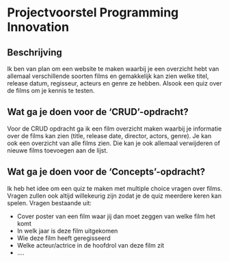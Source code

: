 # Projectvoorstel Programming Innovation

## Beschrijving

Ik ben van plan om een website te maken waarbij je een overzicht hebt van allemaal verschillende soorten films en gemakkelijk kan zien welke titel, release datum, regisseur, acteurs en genre ze hebben. 
Alsook een quiz over de films om je kennis te testen. 

## Wat ga je doen voor de ‘CRUD’-opdracht? 

Voor de CRUD opdracht ga ik een film overzicht maken waarbij je informatie over de films kan zien (title, release date, director, actors, genre).
Je kan ook een overzicht van alle films zien.
Die kan je ook allemaal verwijderen of nieuwe films toevoegen aan de lijst.

## Wat ga je doen voor de ‘Concepts’-opdracht? 

Ik heb het idee om een quiz te maken met multiple choice vragen over films. Vragen zullen ook altijd willekeurig zijn zodat je de quiz meerdere keren kan spelen.
Vragen bestaande uit:

- Cover poster van een film waar jij dan moet zeggen van welke film het komt
- In welk jaar is deze film uitgekomen
- Wie deze film heeft geregisseerd 
- Welke acteur/actrice in de hoofdrol van deze film zit
- ....